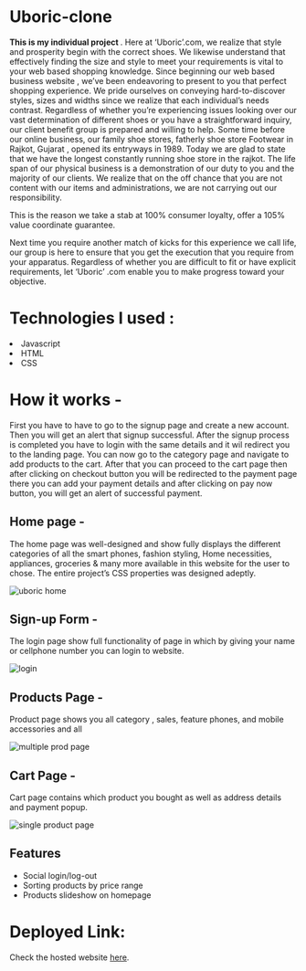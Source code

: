 # Uboric-clone

 <b>This is my individual project </b >. Here at ‘Uboric’.com, we realize that style and prosperity begin with the correct shoes. We likewise understand that effectively finding the size and style to meet your requirements is vital to your web based shopping knowledge. Since beginning our web based business website , we’ve been endeavoring to present to you that perfect shopping experience.
We pride ourselves on conveying hard-to-discover styles, sizes and widths since we realize that each individual’s needs contrast. Regardless of whether you’re experiencing issues looking over our vast determination of different shoes or you have a straightforward inquiry, our client benefit group is prepared and willing to help.
Some time before our online business, our family shoe stores, fatherly shoe store Footwear in Rajkot, Gujarat , opened its entryways in 1989. Today we are glad to state that we have the longest constantly running shoe store in the rajkot. The life span of our physical business is a demonstration of our duty to you and the majority of our clients. We realize that on the off chance that you are not content with our items and administrations, we are not carrying out our responsibility.

This is the reason we take a stab at 100% consumer loyalty, offer a 105% value coordinate guarantee.

Next time you require another match of kicks for this experience we call life, our group is here to ensure that you get the execution that you require from your apparatus. Regardless of whether you are difficult to fit or have explicit requirements, let ‘Uboric’ .com enable you to make progress toward your objective.


# Technologies I used :
<li>Javascript</li>
<li>HTML</li>
<li>CSS</li>

# How it works -
First you have to have to go to the signup page and create a new account. Then you will get an alert that signup successful. After the signup process is completed you have to login with the same details and it wil redirect you to the landing page. You can now go to the category page and navigate to add products to the cart. After that you can proceed to the cart page then after clicking on checkout button you will be redirected to the payment page there you can add your payment details and after clicking on pay now button, you will get an alert of successful payment.

## Home page -

The home page was well-designed and show fully displays the different categories of all the smart phones, fashion styling, Home necessities, appliances, groceries & many more available in this website for the user to chose. The entire project’s CSS properties was designed adeptly.

![uboric home](https://user-images.githubusercontent.com/91117738/160104331-3ed5c0b0-e3fa-49e7-8d96-20494dbfae23.png)




## Sign-up Form -


The login page show full functionality of page in which by giving your name or cellphone number you can login to website.

![login ](https://user-images.githubusercontent.com/91117738/160168731-dc5f36df-c291-44ab-a145-7c0a92291450.png)



## Products Page -

Product page shows you all category , sales, feature phones, and mobile accessories and all

![multiple prod page](https://user-images.githubusercontent.com/91117738/160169919-d45bb896-13e1-4b7d-b7b7-d07e270630fa.png)

## Cart Page -

Cart page contains which product you bought as well as address details and payment popup.

![single product page](https://user-images.githubusercontent.com/91117738/160170401-8aeb24e0-e886-473e-b976-a9432fe82d02.png)

## Features
- Social login/log-out
- Sorting products by price range
- Products slideshow on homepage



# Deployed Link:

Check the hosted website <a href="https://uboric-clone1.vercel.app/">here</a>.


			
